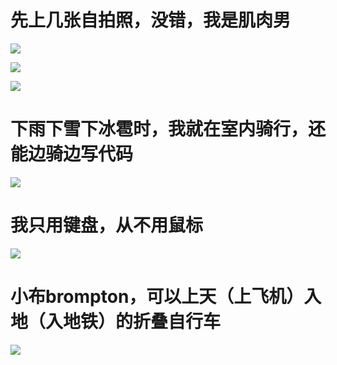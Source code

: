 # 先上几张自拍照，没错，我是肌肉男

![](http://chenxiaosong.com/pictures/self-introduction/banshen.jpg)

![](http://chenxiaosong.com/pictures/self-introduction/bicycle_cemian.jpg)

![](http://chenxiaosong.com/pictures/self-introduction/bicycle_zhengmian.jpg)

# 下雨下雪下冰雹时，我就在室内骑行，还能边骑边写代码

![](http://chenxiaosong.com/pictures/self-introduction/qixingtai.jpg)

# 我只用键盘，从不用鼠标

![](http://chenxiaosong.com/pictures/self-introduction/hhkb.jpg)

# 小布brompton，可以上天（上飞机）入地（入地铁）的折叠自行车

![](http://chenxiaosong.com/pictures/self-introduction/brompton.jpg)